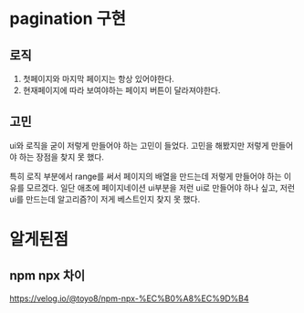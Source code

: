# pagination 구현
## 로직
1. 첫페이지와 마지막 페이지는 항상 있어야한다.
2. 현재페이지에 따라 보여야하는 페이지 버튼이 달라져야한다.
## 고민
ui와 로직을 굳이 저렇게 만들어야 하는 고민이 들었다.
고민을 해봤지만 저렇게 만들어야 하는 장점을 찾지 못 했다.

특히 로직 부분에서 range를 써서 페이지의 배열을 만드는데 저렇게 만들어야 하는 이유를 모르겠다.
일단 애초에 페이지네이션 ui부분을 저런 ui로 만들어야 하나 싶고, 저런 ui를 만드는데 알고리즘?이 저게 베스트인지 찾지 못 했다.

# 알게된점
## npm npx 차이
https://velog.io/@toyo8/npm-npx-%EC%B0%A8%EC%9D%B4
